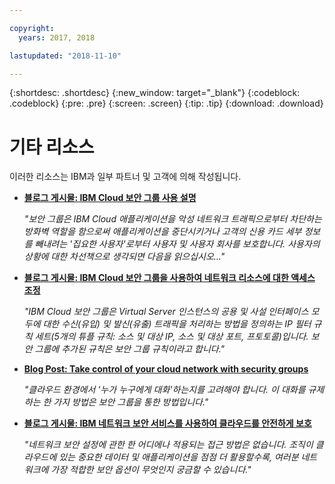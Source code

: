 ```yaml
---

copyright:
  years: 2017, 2018

lastupdated: "2018-11-10"

---
```


{:shortdesc: .shortdesc}
{:new_window: target="_blank"}
{:codeblock: .codeblock}
{:pre: .pre}
{:screen: .screen}
{:tip: .tip}
{:download: .download}

# 기타 리소스

이러한 리소스는 IBM과 일부 파트너 및 고객에 의해 작성됩니다.

* [**블로그 게시물: IBM Cloud 보안 그룹 사용 설명**](https://admin.blogs.prd.ibm.event.ibm.com/blogs/bluemix/2018/05/illustrating-uses-ibm-cloud-security-groups/)

    *"보안 그룹은 IBM Cloud 애플리케이션을 악성 네트워크 트래픽으로부터 차단하는 방화벽 역할을 함으로써 애플리케이션을 중단시키거나 고객의 신용 카드 세부 정보를 빼내려는 '집요한 사용자'로부터 사용자 및 사용자 회사를 보호합니다. 사용자의 상황에 대한 차선책으로 생각되면 다음을 읽으십시오…"*
    
* [**블로그 게시물: IBM Cloud 보안 그룹을 사용하여 네트워크 리소스에 대한 액세스 조정**](https://admin.blogs.prd.ibm.event.ibm.com/blogs/bluemix/2017/09/network-security-groups/)

    *"IBM Cloud 보안 그룹은 Virtual Server 인스턴스의 공용 및 사설 인터페이스 모두에 대한 수신(유입) 및 발신(유출) 트래픽을 처리하는 방법을 정의하는 IP 필터 규칙 세트(5개의 튜플 규칙: 소스 및 대상 IP, 소스 및 대상 포트, 프토토콜)입니다. 보안 그룹에 추가된 규칙은 보안 그룹 규칙이라고 합니다."*

* [**Blog Post: Take control of your cloud network with security groups**](https://www.ibm.com/blogs/bluemix/2017/11/security-groups/)

    *"클라우드 환경에서 '누가 누구에게 대화'하는지를 고려해야 합니다. 이 대화를 규제하는 한 가지 방법은 보안 그룹을 통한 방법입니다."*
    
* [**블로그 게시물: IBM 네트워크 보안 서비스를 사용하여 클라우드를 안전하게 보호**](https://www.ibm.com/blogs/bluemix/2017/09/keep-cloud-safe-ibm-network-security-services/)

    *"네트워크 보안 설정에 관한 한 어디에나 적용되는 접근 방법은 없습니다. 조직이 클라우드에 있는 중요한 데이터 및 애플리케이션을 점점 더 활용할수록, 여러분 네트워크에 가장 적합한 보안 옵션이 무엇인지 궁금할 수 있습니다."*
